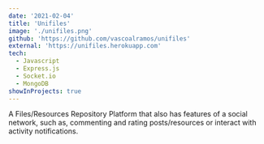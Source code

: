 ```yaml
---
date: '2021-02-04'
title: 'Unifiles'
image: './unifiles.png'
github: 'https://github.com/vascoalramos/unifiles'
external: 'https://unifiles.herokuapp.com'
tech:
  - Javascript
  - Express.js
  - Socket.io
  - MongoDB
showInProjects: true
---
```


A Files/Resources Repository Platform that also has features of a social network, such as, commenting and rating posts/resources or interact with activity notifications.
